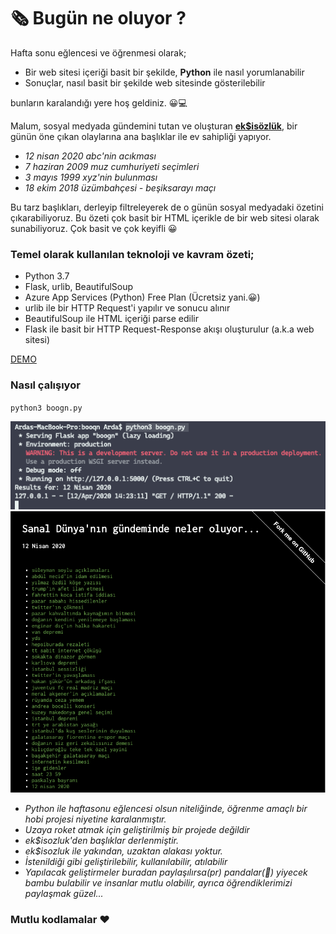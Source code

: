 # 🗞 Bugün ne oluyor ?

Hafta sonu eğlencesi ve öğrenmesi olarak;
- Bir web sitesi içeriği basit bir şekilde, __Python__ ile nasıl yorumlanabilir
- Sonuçlar, nasıl basit bir şekilde web sitesinde gösterilebilir

bunların karalandığı yere hoş geldiniz. 😀💻

Malum, sosyal medyada gündemini tutan ve oluşturan __[ek$isözlük](https://eksisozluk.com)__, bir günün öne çıkan olaylarına ana başlıklar ile ev sahipliği yapıyor. 

- _12 nisan 2020 abc'nin acıkması_
- _7 haziran 2009 muz cumhuriyeti seçimleri_
- _3 mayıs 1999 xyz'nin bulunması_
- _18 ekim 2018 üzümbahçesi - beşiksarayı maçı_

Bu tarz başlıkları, derleyip filtreleyerek de o günün sosyal medyadaki özetini çıkarabiliyoruz. Bu özeti çok basit bir HTML içerikle de bir web sitesi olarak sunabiliyoruz. Çok basit ve çok keyifli 😀
 
### Temel olarak kullanılan teknoloji ve kavram özeti; ###

- Python 3.7
- Flask, urlib, BeautifulSoup
- Azure App Services (Python) Free Plan (Ücretsiz yani.😀)
- urlib ile bir HTTP Request'i yapılır ve sonucu alınır
- BeautifulSoup ile HTML içeriği parse edilir
- Flask ile basit bir HTTP Request-Response akışı oluşturulur (a.k.a web sitesi)


<a href="https://bugun-ne-oluyor.azurewebsites.net/" target="_blank">DEMO</a>

### Nasıl çalışıyor ###

`python3 boogn.py `

<img src="https://github.com/ardacetinkaya/bugun-ne-oluyor/blob/master/Sample-1.png" />

<img src="https://github.com/ardacetinkaya/bugun-ne-oluyor/blob/master/Sample.png" width="800" />



- _Python ile haftasonu eğlencesi olsun niteliğinde, öğrenme amaçlı bir hobi projesi niyetine karalanmıştır._
- _Uzaya roket atmak için geliştirilmiş bir projede değildir_
- _ek$isozluk'den başlıklar derlenmiştir._
- _ek$isozluk ile yakından, uzaktan alakası yoktur._
- _İstenildiği gibi geliştirilebilir, kullanılabilir, atılabilir_
- _Yapılacak geliştirmeler buradan paylaşılırsa(pr) pandalar(🐼) yiyecek bambu bulabilir ve insanlar mutlu olabilir, ayrıca öğrendiklerimizi paylaşmak güzel..._ 
 
 ### Mutlu kodlamalar ❤️ ###
 
